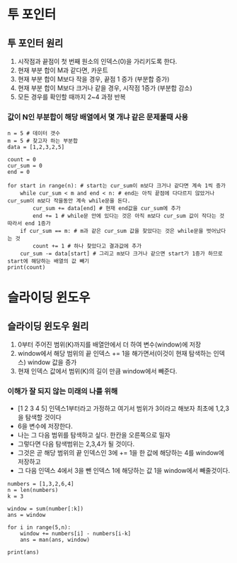 # 투 포인터
## 투 포인터 원리
1. 시작점과 끝점이 첫 번째 원소의 인덱스(0)을 가리키도록 한다.
2. 현재 부분 합이 M과 같다면, 카운트
3. 현재 부분 합이 M보다 작을 경우, 끝점 1 증가 (부분합 증가)
4. 현재 부분 합이 M보다 크거나 같을 경우, 시작점 1증가 (부분합 감소)
5. 모든 경우를 확인할 때까지 2~4 과정 반복

### 값이 N인 부분합이 해당 배열에서 몇 개냐 같은 문제풀때 사용
```
n = 5 # 데이터 갯수
m = 5 # 찾고자 하는 부분합
data = [1,2,3,2,5]

count = 0
cur_sum = 0
end = 0

for start in range(n): # start는 cur_sum이 m보다 크거나 같다면 계속 1씩 증가
    while cur_sum < m and end < n: # end는 아직 끝점에 다다르지 않았거나 cur_sum이 m보다 작을동안 계속 while문을 돈다.
        cur_sum += data[end] # 현재 end값을 cur_sum에 추가
        end += 1 # while문 안에 있다는 것은 아직 m보다 cur_sum 값이 작다는 것 따라서 end 1증가
    if cur_sum == m: # m과 같은 cur_sum 값을 찾았다는 것은 while문을 벗어났다는 것
        count += 1 # 하나 찾았다고 결과값에 추가
    cur_sum -= data[start] # 그리고 m보다 크거나 같으면 start가 1증가 하므로 start에 해당하는 배열의 값 빼기
print(count)
```



# 슬라이딩 윈도우
## 슬라이딩 윈도우 원리
1. 0부터 주어진 범위(K)까지를 배열안에서 더 하여 변수(window)에 저장
2. window에서 해당 범위의 끝 인덱스 += 1을 해가면서(이것이 현재 탐색하는 인덱스) window 값을 증가
3. 현재 인덱스 값에서 범위(K)의 길이 만큼 window에서 빼준다.
### 이해가 잘 되지 않는 미래의 나를 위해
- [1 2 3 4 5] 인덱스1부터라고 가정하고 여기서 범위가 3이라고 해보자 최초에 1,2,3을 탐색할 것이다 
- 6을 변수에 저장한다.
- 나는 그 다음 범위를 탐색하고 싶다. 한칸을 오른쪽으로 밀자
- 그렇다면 다음 탐색범위는 2,3,4가 될 것이다.
- 그것은 곧 해당 범위의 끝 인덱스인 3에 += 1을 한 값에 해당하는 4를 window에 저장하고
- 그 다음 인덱스 4에서 3을 뺀 인덱스 1에 해당하는 값 1을 window에서 빼줄것이다.
```
numbers = [1,3,2,6,4]
n = len(numbers)
k = 3

window = sum(number[:k])
ans = window

for i in range(5,n):
    window += numbers[i] - numbers[i-k]
    ans = man(ans, window)

print(ans)
```